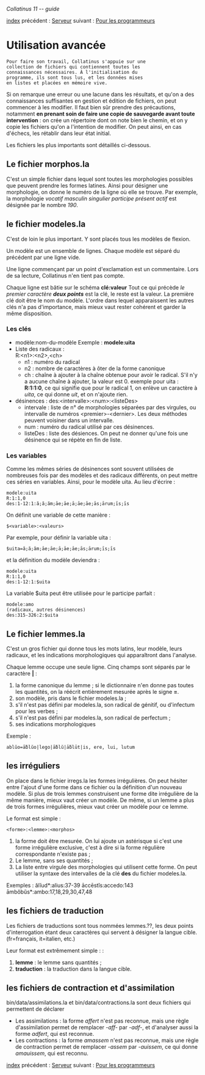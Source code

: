 *Collatinus 11 -- guide*

[index](index.html) précédent : [Serveur](server.html) suivant : [Pour les programmeurs](programmeurs.html) 

Utilisation avancée
===================

	Pour faire son travail, Collatinus s'appuie sur une
    collection de fichiers qui contiennent toutes les
    connaissances nécessaires. À l'initialisation du
    programme, ils sont tous lus, et les données mises
    en listes et placées en mémoire vive.

Si on remarque une erreur ou une lacune dans les
résultats, et qu'on a des connaissances suffisantes en
gestion et édition de fichiers, on peut commencer à les
modifier. Il faut bien sûr prendre des précautions,
notamment **en prenant soin de faire une copie de
sauvegarde avant toute intervention** : on crée un
répertoire dont on note bien le chemin, et on y copie
les fichiers qu'on a l'intention de modifier. On peut
ainsi, en cas d'échecs, les rétablir dans leur état
initial.

Les fichiers les plus importants sont détaillés ci-dessous.

## Le fichier morphos.la
C'est un simple fichier dans lequel sont toutes les
morphologies possibles que peuvent prendre les formes
latines. Ainsi pour désigner une morphologie, on donne
le numéro de la ligne où elle se trouve. Par exemple,
la morphologie 
_vocatif masculin singulier participe présent actif_ est
désignée par le nombre _190_.

## le fichier modeles.la
C'est de loin le plus important. Y sont placés tous les
modèles de flexion. 

Un modèle est un ensemble de lignes. Chaque modèle est séparé
du précédent par une ligne vide.

Une ligne commençant par un point d'exclamation est un 
commentaire. Lors de sa lecture, Collatinus n'en tient
pas compte.

Chaque ligne est bâtie sur le schéma **clé:valeur**
Tout ce qui précède _le premier caractère **deux
points**_ est la clé, le reste est la valeur.
La première clé doit être le nom du modèle. L'ordre
dans lequel apparaissent les autres clés n'a pas
d'importance, mais mieux vaut rester cohérent et garder
la même disposition.

### Les clés

* modèle:nom-du-modèle Exemple : **modele:uita**
* Liste des radicaux :   
    R:\<n1\>:\<n2\>,\<ch\>
    * n1 : numéro du radical
    * n2 : nombre de caractères à ôter de la forme canonique 
    * ch : chaîne à ajouter à la chaîne obtenue pour avoir le radical. S'il n'y a aucune chaîne à ajouter, la valeur est 0.  exemple pour uita : **R:1:1:0**, ce qui signifie que pour le radical 1, on enlève un caractère à *uita*, ce qui donne *uit*, et on n'ajoute rien.
* désinences :
	des:\<intervalle\>:\<num\>:\<listeDes\>
    * intervale : liste de n° de morphologies séparées
	par des virgules, ou intervalle de numéros
	\<premier\>-\<dernier\>. Les deux méthodes peuvent
	voisiner dans un intervalle.
    * num : numéro du radical utilisé par ces désinences.
	* listeDes : liste des désiences. On peut ne donner qu'une fois une désinence qui se répète en fin de liste.

### Les variables
Comme les mêmes séries de désinences sont souvent utilisées de nombreuses fois par 
des modèles et des radicaux différents, on peut mettre ces séries en variables. Ainsi,
pour le modèle uita. Au lieu d'écrire :

	modele:uita
	R:1:1,0
	des:1-12:1:ă;ă;ăm;āe;āe;ā;āe;āe;ās;ārum;īs;īs

On définit une variable de cette manière :

	$<variable>:<valeurs>

Par exemple, pour définir la variable uita :

	$uita=ă;ă;ăm;āe;āe;ā;āe;āe;ās;ārum;īs;īs

et la définition du modèle deviendra :

	modele:uita
	R:1:1,0
	des:1-12:1:$uita

La variable $uita peut être utilisée pour le participe parfait :

	modele:amo
	(radicaux, autres désinences)
	des:315-326:2:$uita

## Le fichier lemmes.la 
C'est un gros fichier qui donne tous les mots latins, leur modèle,
leurs radicaux, et les indications morphologiques qui
apparaîtront dans l'analyse.

Chaque lemme occupe une seule ligne. Cinq champs sont séparés par
le caractère **|** :
1. la forme canonique du lemme ; si le dictionnaire
n'en donne pas toutes les quantités, on la réécrit
entièrement mesurée après le signe **=**.
2. son modèle, pris dans le fichier modeles.la ;
3. s'il n'est pas défini par modeles.la, son radical de
génitif, ou d'infectum pour les verbes ;
4. s'il n'est pas défini par modeles.la, son radical de
perfectum ;
5. ses indications morphologiques

Exemple :

	ablŭo=ā̆blŭo|lego|ā̆blŭ|ā̆blūt|is, ere, lui, lutum

## les irréguliers
On place dans le fichier irregs.la les formes
irrégulières. On peut hésiter entre l'ajout d'une forme
dans ce fichier ou la définition d'un nouveau modèle.
Si plus de trois lemmes construisent une forme dite
irrégulière de la même manière, mieux vaut créer un
modèle. De même, si un lemme a plus de trois formes
irrégulières, mieux vaut créer un modèle pour ce lemme.

Le format est simple :

	<forme>:<lemme>:<morphos>

1. la forme doit être mesurée. On lui ajoute un
astérisque si c'est une forme irrégulière exclusive,
c'est à dire si la forme régulière correspondante
n'existe pas ;
2. Le lemme, sans ses quantités ;
3. La liste entre virgule des morphologies qui
utilisent cette forme. On peut utiliser la syntaxe des
intervalles de la clé **des** du fichier modeles.la.

Exemples :
	ălĭud*:alius:37-39
	āccēstĭs:accedo:143
	āmbŏbŭs*:ambo:17,18,29,30,47,48

## les fichiers de traduction
Les fichiers de traductions sont tous nommées
lemmes.??, les deux points d'interrogation étant deux
caractères qui servent à désigner la langue cible.
(fr=français, it=italien, etc.) 

Leur format est extrêmement simple :
   <lemme>:<traduction>
1. **lemme** : le lemme sans quantités ;
2. **traduction** : la traduction dans la langue cible.


## les fichiers de contraction et d'assimilation 

bin/data/assimilations.la et bin/data/contractions.la sont deux 
fichiers qui permettent de déclarer 

* Les assimilations : la forme _affert_ n'est pas reconnue, mais
  une règle d'assimilation permet de remplacer _-aff-_
  par _-adf-_, et  d'analyser aussi la forme
  _adfert_, qui est reconnue.
* Les contractions : la forme _amassem_ n'est pas reconnue, mais une
  règle de contraction permet de remplacer _-assem_ par
  _-auissem_, ce qui donne _amauissem_, qui est reconnu.

[index](index.html) précédent : [Serveur](server.html) suivant : [Pour les programmeurs](programmeurs.html) 
